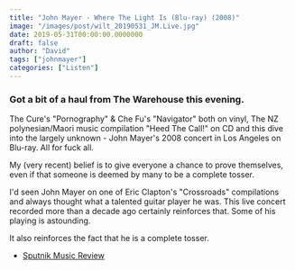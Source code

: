 ```yaml
---
title: "John Mayer - Where The Light Is (Blu-ray) (2008)"
image: "/images/post/wilt_20190531_JM.Live.jpg"
date: 2019-05-31T00:00:00.0000000
draft: false
author: "David"
tags: ["johnmayer"]
categories: ["Listen"]
---
```

### Got a bit of a haul from The Warehouse this evening.   
  
The Cure's "Pornography" & Che Fu's "Navigator" both on vinyl, The NZ polynesian/Maori music compilation "Heed The Call!" on CD and this dive into the largely unknown - John Mayer's 2008 concert in Los Angeles on Blu-ray. All for fuck all.

 My (very recent) belief is to give everyone a chance to prove themselves, even if that someone is deemed by many to be a complete tosser.

 I'd seen John Mayer on one of Eric Clapton's "Crossroads" compilations and always thought what a talented guitar player he was. This live concert recorded more than a decade ago certainly reinforces that. Some of his playing is astounding.   
  
It also reinforces the fact that he is a complete tosser.

-  [Sputnik Music Review](https://www.sputnikmusic.com/review/43453/John-Mayer-Where-the-Light-Is/)